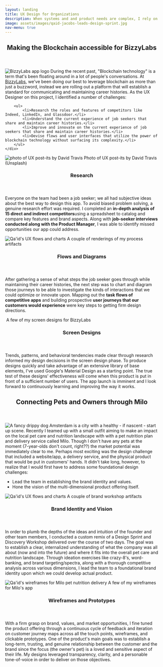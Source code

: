```yaml
---
layout: landing
title: UX Design for Organizations
description: When systems and and product needs are complex, I rely on my toolkit of user-centered, empathy-powered approaches.
image: assets/images/qaid-jacobs-leads-design-sprint.jpg
nav-menu: true
---
```


<!-- Main -->
<div id="main">

<!-- One -->
<section id="one">
	<div class="inner">
		<header class="major">
			<h2>Making the Blockchain accessible for BizzyLabs</h2>
		</header>
		<p>
		<span class="image left"><img src="assets/images/Bizzy-Logo-Web-96.png" alt="BizzyLabs app logo"></span>	
		During the recent past, "Blockchain technology" is a term that's been floating around in a lot of people's conversations. At <a href="https://getbizzy.com">BizzyLabs</a>, we've been doing our best to leverage blockchain as more than just a buzzword, instead we are rolling out a platform that will establish a standard for communicating and maintaining career histories. As the UX Designer on this project, I identified a number of challenges:</p>

		<ul>
			<li>Research the roles and features of competitors like Indeed, LinkedIn, and Glassdoor.</li>
			<li>Understand the current experience of job seekers that share and maintain career histories.</li>
			<li>Improve and innovate on the current experience of job seekers that share and maintain career histories.</li>
			<li>Devise flows and user interfaces that utilize the power of blockchain technology without surfacing its complexity.</li>
		</ul>
	</div>
</section>

<!-- Two -->
<section id="two" class="spotlights">
	<section>
		<a class="image">
			<img src="assets/images/david-travis-554904-unsplash.jpg" alt="photo of UX post-its by David Travis" data-position="center center" />
			<span class="caption">Photo of UX post-its by David Travis (Unsplash)</span>
		</a>
		<div class="content">
			<div class="inner">
				<header class="major">
					<h3>Research</h3>
				</header>
				<p>Everyone on the team had been a job seeker; we all had subjective ideas about the best way to design this app. To avoid biased problem solving, a genuine research effort was required. I completed an <b>in-depth analysis of 15 direct and indirect competitors</b>using a spreadsheet to catalog and compare key features and brand aspects. Along with <b>job-seeker interviews conducted along with the Product Manager</b>, I was able to identify missed opportunities our app could address.</p>
			</div>
		</div>
	</section>
	<section>
		<a class="image">
			<img src="assets/images/ux-flows-and-charts.jpg" alt="Qa'id's UX flows and charts" data-position="top center" />
			<span class="caption">A couple of renderings of my process artifacts</span>
		</a>
		<div class="content">
			<div class="inner">
				<header class="major">
					<h3>Flows and Diagrams</h3>
				</header>
				<p>After gathering a sense of what steps the job seeker goes through while maintaining their career histories, the next step was to chart and diagram those journeys to be able to investigate the kinds of interactions that we could optimize or innovate upon. Mapping out the <b>task flows of competitive apps</b> and building prospective <b>user journeys that our customers would experience</b> were key steps to getting firm design directions.</p>
			</div>
		</div>
	</section>
	<section>
		<a class="image">
			<img src="assets/images/screen-design-montage.jpg" alt="" data-position="25% 25%" />
			<span class="caption">A few of my screen designs for BizzyLabs</span>
		</a>
		<div class="content">
			<div class="inner">
				<header class="major">
					<h3>Screen Designs</h3>
				</header>
				<p>Trends, patterns, and behavioral tendencies made clear through research informed my design decisions in the screen design phase. To produce designs quickly and take advantage of an extensive library of base elements, I've used Google's Material Design as a starting point. The true test of these designs' effectiveness will come when this product is put in front of a sufficient number of users. The app launch is imminent and I look forward to continuously learning and improving the way it works.</p>
			</div>
		</div>
	</section>
</section>


<!-- One -->
<section id="one">
	<div class="inner">
		<header class="major">
			<h2>Connecting Pets and Owners through Milo</h2>
		</header>
		<p>
		<span class="image left"><img src="assets/images/drippy-puppy-small.jpg" alt="A fancy drippy dog"></span>	
		Amsterdam is a city with a healthy - if nascent - start up scene. Recently I teamed up with a small outfit aiming to make an impact on the local pet care and nutrition landscape with with a pet nutrition plan and delivery service called Milo. Though I don't have any pets at the moment (7-year-olds don't count, right??) the market potential was immediately clear to me. Perhaps most exciting was the design challenge that included a website/app, a delivery service, and the physical product that would be put in customers' hands. It didn't take long, however, to realize that I would first have to address some foundational design challenges:</p>
		<ul>
			<li>Lead the team in establishing the brand identity and values.</li>
			<li>Hone the vision of the multi-dimensional product offering itself.</li>
		</ul>
	</div>
</section>
<!-- Two -->
<section id="two" class="spotlights">
	<section>
		<a class="image">
			<img src="assets/images/case-study-milo-brand-strategy.jpg" alt="Qa'id's UX flows and charts" data-position="top center" />
			<span class="caption">A couple of brand workshop artifacts</span>
		</a>
		<div class="content">
			<div class="inner">
				<header class="major">
					<h3>Brand Identity and Vision</h3>
				</header>
				<p>In order to plumb the depths of the ideas and intuition of the founder and other team members, I conducted a custom remix of a Design Sprint and Discovery Workshop delivered over the course of two days. The goal was to establish a clear, internalized understanding of what the company was all about (now and into the future) and where it fits into the overall pet care and nutrition landscape. Through ideation exercises like crazy-8's, word-banking, and brand targeting/spectra, along with a thorough competitive analysis across various dimensions, I lead the team to a foundational brand identity upon which we could develop actual product.</p>
			</div>
		</div>
	</section>
	<section>
		<a class="image">
			<img src="assets/images/milo-wireframes-montage.jpg" alt="Qa'id's wireframes for Milo pet nutrition delivery" data-position="center center" />
			<span class="caption">A few of my wireframes for Milo's app</span>
		</a>
		<div class="content">
			<div class="inner">
				<header class="major">
					<h3>Wireframes and Prototypes</h3>
				</header>
				<p>With a firm grasp on brand, values, and market opportunities, I fine tuned the product offering through a continuous cycle of feedback and iteration on customer journey maps across all the touch points, wireframes, and clickable prototypes. One of the product's main goals was to establish a long-term, trusting, and genuine relationship between the customer and the brand since the focus (the owner's pet) is a loved and sensitive aspect of their life. My designs leveraged transparency, clarity, and a personable tone-of-voice in order to deliver on those objectives.</p> 
			</div>
		</div>
	</section>
</section>
</div>
